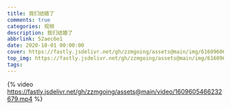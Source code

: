 ```yaml
---
title: 我们结婚了
comments: true
categories: 视频
description: 我们结婚了
abbrlink: 52aec6e1
date: 2020-10-01 00:00:00
cover: https://fastly.jsdelivr.net/gh/zzmgoing/assets@main/img/61609606452_.pic.webp
top_img: https://fastly.jsdelivr.net/gh/zzmgoing/assets@main/img/61609606452_.pic.webp
tags:
---
```


{% video https://fastly.jsdelivr.net/gh/zzmgoing/assets@main/video/1609605466232679.mp4 %}